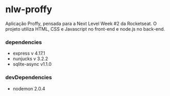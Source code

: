 # nlw-proffy
Aplicação Proffy, pensada para a Next Level Week #2 da Rocketseat. O projeto utiliza HTML, CSS e Javascript no front-end e node.js no back-end.

### dependencies
* express v 4.17.1
* nunjucks v 3.2.2
* sqlite-async v1.1.0

### devDependencies
* nodemon 2.0.4
